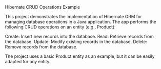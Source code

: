 Hibernate CRUD Operations Example

This project demonstrates the implementation of Hibernate ORM for managing database operations in a Java application. The app performs the following CRUD operations on an entity (e.g., Product):

Create: Insert new records into the database.
Read: Retrieve records from the database.
Update: Modify existing records in the database.
Delete: Remove records from the database.

The project uses a basic Product entity as an example, but it can be easily adapted for any entity.
